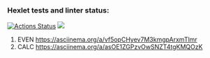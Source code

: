 ### Hexlet tests and linter status:
[![Actions Status](https://github.com/1Sova/python-project-49/workflows/hexlet-check/badge.svg)](https://github.com/1Sova/python-project-49/actions)
<a href="https://codeclimate.com/github/1Sova/python-project-49/maintainability"><img src="https://api.codeclimate.com/v1/badges/1745da31b589ca8a69fa/maintainability" /></a>


1. EVEN https://asciinema.org/a/vf5opCHyev7M3kmgpArxmTlmr
2. CALC https://asciinema.org/a/asOE1ZGPzvOwSNZT4tgKMQOzK

